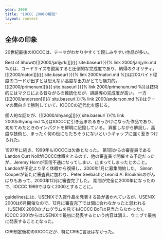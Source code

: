 ```yaml
---
year: 2000
title: "IOCCC 2000の解説"
layout: contest
---
```

## 全体の印象

20世紀最後のIOCCCは、テーマがわかりやすくて親しみやすい作品が多い。

Best of Showの[[[2000/jarijyrki]]]({{ site.baseurl }}{% link 2000/jarijyrki.md %})は、コードサイズを勘案すると圧倒的な完成度であり、納得のクオリティ。
[[[2000/natori]]]({{ site.baseurl }}{% link 2000/natori.md %})は200バイト程度のコードが出すとは思えない高度な出力がとても魅力的。
[[[2000/primenum]]]({{ site.baseurl }}{% link 2000/primenum.md %})は技術的にはマクロによる昔ながらの難読化だが、誤誘導の完成度が高い。
一方[[[2000/anderson]]]({{ site.baseurl }}{% link 2000/anderson.md %})はテーマの面白さで勝利していて、IOCCCの近代化を感じる。

個人的な話だが、[[[2000/dhyang]]]({{ site.baseurl }}{% link 2000/dhyang.md %})はIOCCCに引き込まれるきっかけになった作品であり、初めてみたときのインパクトを鮮明に記憶している。
興奮しながら解読し、高度な技術と、まったく何の役にもたちそうにないというギャップに強く惹きつけられた。

1997年に続き、1999年もIOCCCは欠番となった。
第1回からの審査員であるLandon Curt NollがIOCCC休暇をとるので、他の審査員で開催する予定だったが、Jeremy Hornが音信不通になってしまい、止まってしまったとのこと。
Landonが予定より早く休暇から復帰し、2000年1月に募集開始した。
Simon Cooperが新たに審査員に加わり、Peter SeebachとLeonid A. Broukhisのがんばりもあって、2000年12月に審査完了した。
期間が完全に2000年になったので、IOCCC 1999ではなく2000とすることに。

guidelinesには、USENIXで入賞作品を発表する旨が書かれているが、USENIX 2000は6月開催なので、12月に審査完了では間に合わなかったと思われる（USENIX 2000のプログラムを見てもIOCCC BoFは見当たらなかった）。
IOCCC 2001からはUSENIXで最初に発表するという内容は消え、ウェブで最初に発表することとなった。

C99制定後初のIOCCCだが、特にC99に言及はなかった。
